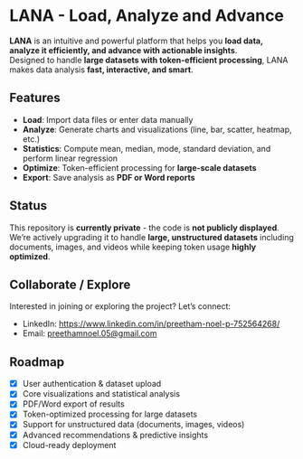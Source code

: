 # LANA - Load, Analyze and Advance

**LANA** is an intuitive and powerful platform that helps you **load data, analyze it efficiently, and advance with actionable insights**.  
Designed to handle **large datasets with token-efficient processing**, LANA makes data analysis **fast, interactive, and smart**.

##  Features
- **Load**: Import data files or enter data manually  
- **Analyze**: Generate charts and visualizations (line, bar, scatter, heatmap, etc.)  
- **Statistics**: Compute mean, median, mode, standard deviation, and perform linear regression  
- **Optimize**: Token-efficient processing for **large-scale datasets**  
- **Export**: Save analysis as **PDF or Word reports**

##  Status
This repository is **currently private** - the code is **not publicly displayed**.  
We’re actively upgrading it to handle **large, unstructured datasets** including documents, images, and videos while keeping token usage **highly optimized**.

##  Collaborate / Explore
Interested in joining or exploring the project? Let’s connect:  

-  LinkedIn: https://www.linkedin.com/in/preetham-noel-p-752564268/ 
-  Email: preethamnoel.05@gmail.com

##  Roadmap
- [x] User authentication & dataset upload  
- [x] Core visualizations and statistical analysis  
- [x] PDF/Word export of results  
- [x] Token-optimized processing for large datasets  
- [x] Support for unstructured data (documents, images, videos)  
- [x] Advanced recommendations & predictive insights  
- [x] Cloud-ready deployment  
